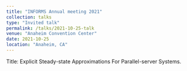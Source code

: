 ```yaml
---
title: "INFORMS Annual meeting 2021"
collection: talks
type: "Invited talk"
permalink: /talks/2021-10-25-talk
venue: "Anaheim Convention Center"
date: 2021-10-25
location: "Anaheim, CA"
---
```


Title: Explicit Steady-state Approximations For Parallel-server Systems.
